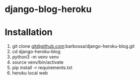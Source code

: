 # django-blog-heroku
# Installation
1. git clone git@github.com:barbossa/django-heroku-blog.git
2. cd django-heroku-blog
3. python3 -m venv venv
4. source venv/bin/activate
5. pip install -r requirements.txt
6. heroku local web
